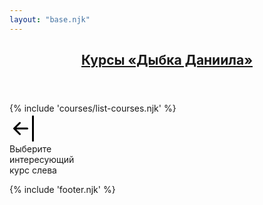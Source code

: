 ```yaml
---
layout: "base.njk"
---
```


<header class="header">
    <div class="container">
        <a href="/" class="main-page" aria-label="Вернуться на главную">
            <h2>Курсы «Дыбка Даниила»</h2>
        </a>
    </div>
</header>

<main class="container">
    <div class="row row-cols-1 row-cols-lg-2 gx-5">
        <div class="col">
            {% include 'courses/list-courses.njk' %}
        </div>
        <div class="col course-empty">
            <div class="d-flex align-items-center">
                <svg xmlns="http://www.w3.org/2000/svg" width="48" height="48" class="me-5"
                    viewBox="0 0 16 16">
                    <path fill-rule="evenodd"
                        d="M12.5 15a.5.5 0 0 1-.5-.5v-13a.5.5 0 0 1 1 0v13a.5.5 0 0 1-.5.5ZM10 8a.5.5 0 0 1-.5.5H3.707l2.147 2.146a.5.5 0 0 1-.708.708l-3-3a.5.5 0 0 1 0-.708l3-3a.5.5 0 1 1 .708.708L3.707 7.5H9.5a.5.5 0 0 1 .5.5Z" />
                </svg>
                <div>
                    Выберите<br> интересующий<br> курс слева
                </div>
            </div>
        </div>
    </div>
</main>

{% include 'footer.njk' %}
